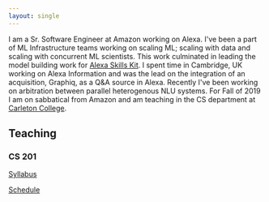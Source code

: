```yaml
---
layout:	single
---
```

I am a Sr. Software Engineer at Amazon working on Alexa. I've been a part of ML Infrastructure teams working on scaling ML; scaling with data and scaling with concurrent ML scientists. This work culminated in leading the model building work for [Alexa Skills Kit](https://arxiv.org/abs/1711.00549). I spent time in Cambridge, UK working on Alexa Information and was the lead on the integration of an acquisition, Graphiq, as a Q&A source in Alexa. Recently I've been working on arbitration between parallel heterogenous NLU systems.  For Fall of 2019 I am on sabbatical from Amazon and am teaching in the CS department at [Carleton College](https://www.carleton.edu/computer-science/).

## Teaching
### CS 201
[Syllabus](CS201/Syllabus)

[Schedule](CS201/Schedule)
